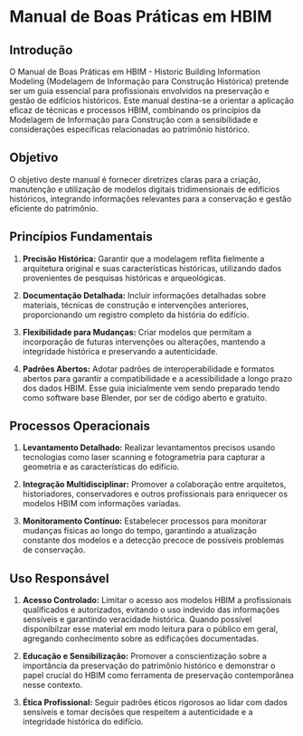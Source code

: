 # Manual de Boas Práticas em HBIM

## Introdução

O Manual de Boas Práticas em HBIM - Historic Building Information Modeling (Modelagem de Informação para Construção Histórica) pretende ser um guia essencial para profissionais envolvidos na preservação e gestão de edifícios históricos. Este manual destina-se a orientar a aplicação eficaz de técnicas e processos HBIM, combinando os princípios da Modelagem de Informação para Construção com a sensibilidade e considerações específicas relacionadas ao patrimônio histórico.

## Objetivo

O objetivo deste manual é fornecer diretrizes claras para a criação, manutenção e utilização de modelos digitais tridimensionais de edifícios históricos, integrando informações relevantes para a conservação e gestão eficiente do patrimônio.

## Princípios Fundamentais

1. **Precisão Histórica:** Garantir que a modelagem reflita fielmente a arquitetura original e suas características históricas, utilizando dados provenientes de pesquisas históricas e arqueológicas.

2. **Documentação Detalhada:** Incluir informações detalhadas sobre materiais, técnicas de construção e intervenções anteriores, proporcionando um registro completo da história do edifício.

3. **Flexibilidade para Mudanças:** Criar modelos que permitam a incorporação de futuras intervenções ou alterações, mantendo a integridade histórica e preservando a autenticidade.

4. **Padrões Abertos:** Adotar padrões de interoperabilidade e formatos abertos para garantir a compatibilidade e a acessibilidade a longo prazo dos dados HBIM. Esse guia inicialmente vem sendo preparado tendo como software base Blender, por ser de código aberto e gratuito.

## Processos Operacionais

1. **Levantamento Detalhado:** Realizar levantamentos precisos usando tecnologias como laser scanning e fotogrametria para capturar a geometria e as características do edifício.

2. **Integração Multidisciplinar:** Promover a colaboração entre arquitetos, historiadores, conservadores e outros profissionais para enriquecer os modelos HBIM com informações variadas.

3. **Monitoramento Contínuo:** Estabelecer processos para monitorar mudanças físicas ao longo do tempo, garantindo a atualização constante dos modelos e a detecção precoce de possíveis problemas de conservação.

## Uso Responsável

1. **Acesso Controlado:** Limitar o acesso aos modelos HBIM a profissionais qualificados e autorizados, evitando o uso indevido das informações sensíveis e garantindo veracidade histórica.  Quando possível disponibilzar esse material em modo leitura para o público em geral, agregando conhecimento sobre as edificações documentadas.

2. **Educação e Sensibilização:** Promover a conscientização sobre a importância da preservação do patrimônio histórico e demonstrar o papel crucial do HBIM como ferramenta de preservação contemporânea nesse contexto.

3. **Ética Profissional:** Seguir padrões éticos rigorosos ao lidar com dados sensíveis e tomar decisões que respeitem a autenticidade e a integridade histórica do edifício.

```
